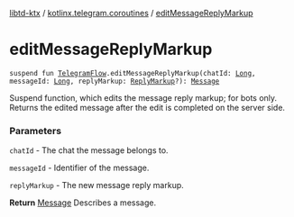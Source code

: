 [libtd-ktx](../index.md) / [kotlinx.telegram.coroutines](index.md) / [editMessageReplyMarkup](./edit-message-reply-markup.md)

# editMessageReplyMarkup

`suspend fun `[`TelegramFlow`](../kotlinx.telegram.core/-telegram-flow/index.md)`.editMessageReplyMarkup(chatId: `[`Long`](https://kotlinlang.org/api/latest/jvm/stdlib/kotlin/-long/index.html)`, messageId: `[`Long`](https://kotlinlang.org/api/latest/jvm/stdlib/kotlin/-long/index.html)`, replyMarkup: `[`ReplyMarkup`](https://tdlibx.github.io/td/docs/org/drinkless/td/libcore/telegram/TdApi/ReplyMarkup.html)`?): `[`Message`](https://tdlibx.github.io/td/docs/org/drinkless/td/libcore/telegram/TdApi/Message.html)

Suspend function, which edits the message reply markup; for bots only. Returns the edited message
after the edit is completed on the server side.

### Parameters

`chatId` - The chat the message belongs to.

`messageId` - Identifier of the message.

`replyMarkup` - The new message reply markup.

**Return**
[Message](https://tdlibx.github.io/td/docs/org/drinkless/td/libcore/telegram/TdApi/Message.html) Describes a message.

